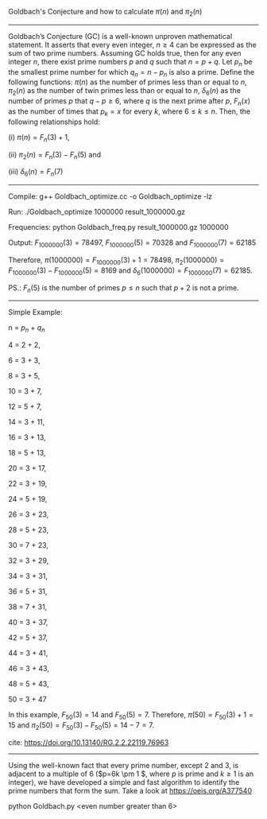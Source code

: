 Goldbach's Conjecture and how to calculate $\pi(n)$ and $\pi_2(n)$

-----------------------------------------------------

Goldbach’s Conjecture (GC) is a well-known unproven mathematical statement. It asserts that every even integer,
 $n\geq 4$ can be expressed as the sum of two prime numbers. Assuming GC holds true, then for any even integer $n$, there exist prime 
 numbers $p$ and $q$ such that $n = p + q$. Let $p_n$ be the smallest prime number for which $q_n= n-p_n$ is also a prime. Define the following functions:
	$\pi(n)$ as the number of primes less than or equal to $n$, $\pi_2(n)$ as the number of twin primes less than or equal to $n$, $\delta_{6}(n)$ as the number of primes $p$ that $q-p \geq 6$, where $q$ is the next prime after $p$, $F_{n}(x)$ as the number of times that $p_k=x$ for every $k$, where $6 \leq k \leq n$. Then, the following relationships hold: 
 
 (i) $\pi(n) = F_n(3)+1$, 
 
 (ii) $\pi_2(n) =F_n(3)-F_n(5)$ and 
 
 (iii) $\delta_6(n) = F_n(7)$

-----------------------------------------------------

 Compile: g++ Goldbach_optimize.cc -o Goldbach_optimize -lz

 Run: ./Goldbach_optimize 1000000 result_1000000.gz

 Frequencies: python Goldbach_freq.py result_1000000.gz 1000000

 Output: $F_{1000000}(3)=78497$, $F_{1000000}(5)=70328$ and $F_{1000000}(7)=62185$
 
 Therefore, $\pi(1000000) = F_{1000000}(3)+1 = 78498$,   $\pi_2(1000000)=F_{1000000}(3) - F_{1000000}(5) = 8169$ and $\delta_6(1000000)=F_{1000000}(7)=62185$.
 
        
PS.: $F_n(5)$ is the number of primes $p \leq n$ such that $p+2$ is not a prime.

------------------------------------------------------

Simple Example:

n = $p_n$ + $q_n$

4 = 2 + 2,

6 = 3 + 3,

8 = 3 + 5,

10 = 3 + 7,

12 = 5 + 7,

14 = 3 + 11,

16 = 3 + 13,

18 = 5 + 13,

20 = 3 + 17,

22 = 3 + 19,

24 = 5 + 19,

26 = 3 + 23,

28 = 5 + 23,

30 = 7 + 23,

32 = 3 + 29,

34 = 3 + 31,

36 = 5 + 31,

38 = 7 + 31,

40 = 3 + 37,

42 = 5 + 37,

44 = 3 + 41,

46 = 3 + 43,

48 = 5 + 43,

50 = 3 + 47


In this example, $F_{50}(3) = 14$ and $F_{50}(5) = 7$.
Therefore, $\pi(50) = F_{50}(3) + 1 = 15$ and $\pi_{2}(50) = F_{50}(3) - F_{50}(5) = 14 - 7 = 7$.

cite: https://doi.org/10.13140/RG.2.2.22119.76963


---------------------------------------------



Using the well-known fact that every prime number, except $2$ and $3$, is adjacent to a multiple of $6$ ($p=6k \pm 1 $, where $p$ is prime and $k \ge 1$ is an integer), we have developed a simple and fast algorithm to identify the prime numbers that form the sum. Take a look at https://oeis.org/A377540


python Goldbach.py <even number greater than 6>


